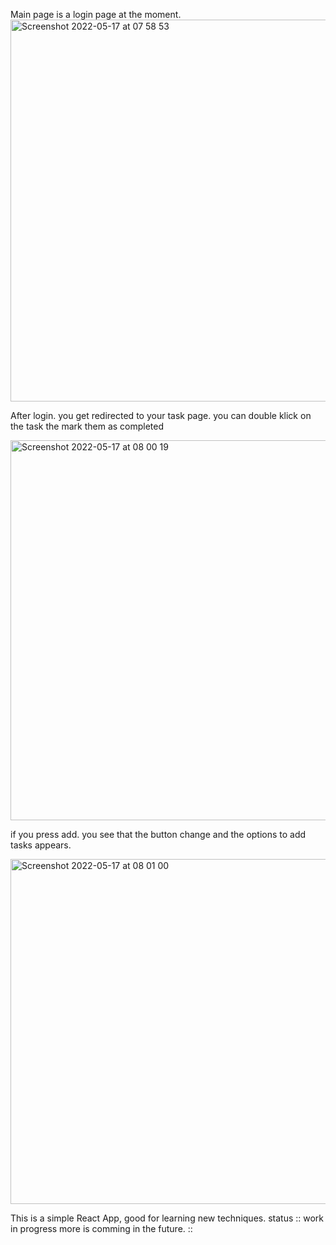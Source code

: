 Main page is a login page at the moment.  
<img width="611" alt="Screenshot 2022-05-17 at 07 58 53" src="https://user-images.githubusercontent.com/70508714/168739564-4bf91617-5101-466b-9baf-b6ec3ecf5176.png">


After login. 
you get redirected to your task page. you can double klick on the task the mark them as completed

<img width="608" alt="Screenshot 2022-05-17 at 08 00 19" src="https://user-images.githubusercontent.com/70508714/168739686-b961758d-2b70-469c-95ec-67e0b7742889.png">


if you press add. you see that the button change and the options to add tasks appears. 

<img width="552" alt="Screenshot 2022-05-17 at 08 01 00" src="https://user-images.githubusercontent.com/70508714/168739765-79794bb0-d6a9-4ac5-96ab-48bd68b035e0.png">



This is a simple React App, good for learning new techniques. 
status :: work in progress more is comming in the future. ::
